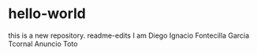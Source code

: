# hello-world
this is a new repository.
readme-edits
I am Diego Ignacio Fontecilla Garcia
Tcornal Anuncio
Toto
